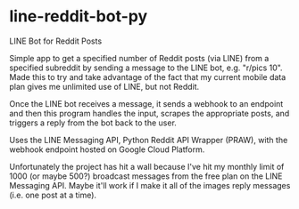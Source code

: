 # line-reddit-bot-py
LINE Bot for Reddit Posts

Simple app to get a specified number of Reddit posts (via LINE) from a specified subreddit by sending a message to the LINE bot, e.g. "r/pics 10". Made this to try and take advantage of the fact that my current mobile data plan gives me unlimited use of LINE, but not Reddit.

Once the LINE bot receives a message, it sends a webhook to an endpoint and then this program handles the input, scrapes the appropriate posts, and triggers a reply from the bot back to the user.

Uses the LINE Messaging API, Python Reddit API Wrapper (PRAW), with the webhook endpoint hosted on Google Cloud Platform.

Unfortunately the project has hit a wall because I've hit my monthly limit of 1000 (or maybe 500?) broadcast messages from the free plan on the LINE Messaging API. Maybe it'll work if I make it all of the images reply messages (i.e. one post at a time).
